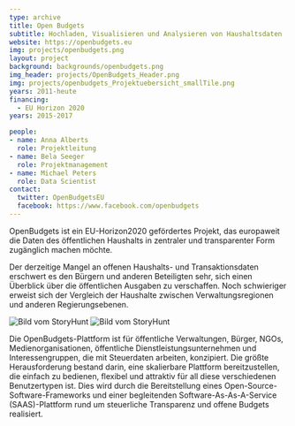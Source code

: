 ```yaml
---
type: archive
title: Open Budgets
subtitle: Hochladen, Visualisieren und Analysieren von Haushaltsdaten
website: https://openbudgets.eu
img: projects/openbudgets.png
layout: project
background: backgrounds/openbudgets.png
img_header: projects/OpenBudgets_Header.png
img: projects/openbudgets_Projektuebersicht_smallTile.png
years: 2011-heute
financing:
  - EU Horizon 2020
years: 2015-2017

people:
- name: Anna Alberts
  role: Projektleitung
- name: Bela Seeger
  role: Projektmanagement
- name: Michael Peters
  role: Data Scientist
contact:
  twitter: OpenBudgetsEU
  facebook: https://www.facebook.com/openbudgets
---
```

OpenBudgets ist ein EU-Horizon2020 gefördertes Projekt, das europaweit die Daten des öffentlichen Haushalts in zentraler und transparenter Form zugänglich machen möchte. 

Der derzeitige Mangel an offenen Haushalts- und Transaktionsdaten erschwert es den Bürgern und anderen Beteiligten sehr, sich einen Überblick über die öffentlichen Ausgaben zu verschaffen. Noch schwieriger erweist sich der Vergleich der Haushalte zwischen Verwaltungsregionen und anderen Regierungsebenen.

![Bild vom StoryHunt](/files/projects/openbudgets_img_1.jpg)
![Bild vom StoryHunt](/files/projects/openbudgets_img_2.jpg)

Die OpenBudgets-Plattform ist für öffentliche Verwaltungen, Bürger, NGOs, Medienorganisationen, öffentliche Dienstleistungsunternehmen und Interessengruppen, die mit Steuerdaten arbeiten, konzipiert. Die größte Herausforderung bestand darin, eine skalierbare Plattform bereitzustellen, die einfach zu bedienen, flexibel und attraktiv für all diese verschiedenen Benutzertypen ist. Dies wird durch die Bereitstellung eines Open-Source-Software-Frameworks und einer begleitenden Software-As-As-A-Service (SAAS)-Plattform rund um steuerliche Transparenz und offene Budgets realisiert.